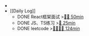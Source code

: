 -
- [[Daily Log]]
	- DONE React框架面试 >[🍅🍅 50min](#agenda-pomo://?t=f-1691395268834-1500%2Cf-1691396899023-1500)
	- DONE JS、TS练习 >[🍅 25min](#agenda-pomo://?t=f-1691386297878-1500)
	- DONE leetcode >[🍅🍅🍅🍅 124min](#agenda-pomo://?t=f-1691399774767-1500%2Cp-1691403726418-943%2Cf-1691417810491-1500%2Cf-1691420046533-1500%2Cf-1691421610747-1500%2Cp-1691423848248-448)